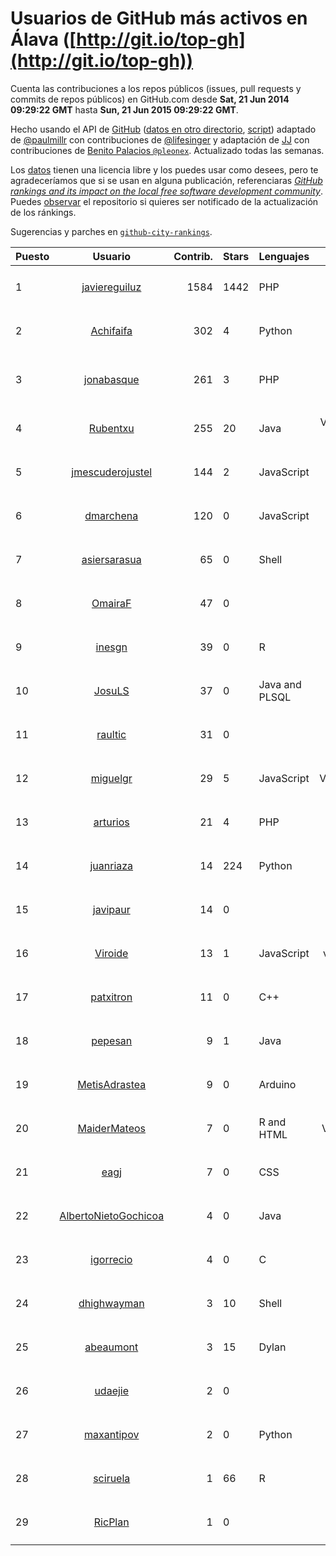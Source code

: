 # Usuarios de GitHub más activos en Álava ([http://git.io/top-gh](http://git.io/top-gh))



  Cuenta las contribuciones a los repos públicos (issues, pull requests y commits de repos públicos) en GitHub.com desde  **Sat, 21 Jun 2014 09:29:22 GMT** hasta **Sun, 21 Jun 2015 09:29:22 GMT**.

  Hecho usando el API de [GitHub](http://github.com) ([datos en otro directorio](https://github.com/JJ/top-github-users-data/tree/master/data), [script](https://github.com/JJ/top-github-users)) adaptado de [@paulmillr](https://github.com/paulmillr) con contribuciones de [@lifesinger](https://github.com/lifesinger) y adaptación de [JJ](http://jj.github.io) con contribuciones de [Benito Palacios `@pleonex`](http://github.com/pleonex). Actualizado todas las semanas.

  Los [datos](https://github.com/JJ/top-github-users-data/tree/master/data) tienen una licencia libre y los puedes usar como desees, pero te agradeceríamos que si se usan en alguna publicación, referenciaras [*GitHub rankings and its impact on the local free software development community*](https://thewinnower.com/papers/github-rankings-and-its-impact-on-the-local-free-software-development-community). Puedes [observar](https://github.com/JJ/top-github-users-data/subscription) el repositorio si quieres ser notificado de la actualización de los ránkings. 

  Sugerencias y parches en [`github-city-rankings`](http://github.com/JJ/github-city-rankings). 


| Puesto   |  Usuario  |Contrib.| Stars | Lenguajes   |      Lugar      |  Avatar  |
|----------|:---------:|-------:|-------|-------------|:---------------:|----------|
| 1 | [javiereguiluz](https://github.com/javiereguiluz) | 1584 | 1442 | PHP | Vitoria-Gasteiz (Spain) | <img src='https://avatars0.githubusercontent.com/u/73419?v=3&s=64' width="64" title='Javier Eguiluz'> |
| 2 | [Achifaifa](https://github.com/Achifaifa) | 302 | 4 | Python | Vitoria | <img src='https://avatars1.githubusercontent.com/u/5968349?v=3&s=64' width="64" title='Yuri Numerov'> |
| 3 | [jonabasque](https://github.com/jonabasque) | 261 | 3 | PHP | Vitoria-Gasteiz (Basque Country) | <img src='https://avatars3.githubusercontent.com/u/1707606?v=3&s=64' width="64" title='Jona'> |
| 4 | [Rubentxu](https://github.com/Rubentxu) | 255 | 20 | Java | Vitoria (Alava, Spain) | <img src='https://avatars0.githubusercontent.com/u/604924?v=3&s=64' width="64" title='Ruben Dario'> |
| 5 | [jmescuderojustel](https://github.com/jmescuderojustel) | 144 | 2 | JavaScript | Vitoria-Gasteiz | <img src='https://avatars3.githubusercontent.com/u/4746474?v=3&s=64' width="64" title='Jesús María Escudero'> |
| 6 | [dmarchena](https://github.com/dmarchena) | 120 | 0 | JavaScript | Vitoria-Gasteiz, Spain | <img src='https://avatars0.githubusercontent.com/u/3629385?v=3&s=64' width="64" title='David Marchena'> |
| 7 | [asiersarasua](https://github.com/asiersarasua) | 65 | 0 | Shell | Gasteiz | <img src='https://avatars1.githubusercontent.com/u/3200264?v=3&s=64' width="64" title='Asier Sarasua Garmendia'> |
| 8 | [OmairaF](https://github.com/OmairaF) | 47 | 0 |  | Vitoria-Gasteiz | <img src='https://avatars2.githubusercontent.com/u/10741516?v=3&s=64' width="64" title='Omaira'> |
| 9 | [inesgn](https://github.com/inesgn) | 39 | 0 | R | Vitoria-Gasteiz, Spain | <img src='https://avatars2.githubusercontent.com/u/7416721?v=3&s=64' width="64" title='Ines'> |
| 10 | [JosuLS](https://github.com/JosuLS) | 37 | 0 | Java and PLSQL | Vitoria-Gasteiz | <img src='https://avatars2.githubusercontent.com/u/11742363?v=3&s=64' width="64" title='Josu Labrador'> |
| 11 | [raultic](https://github.com/raultic) | 31 | 0 |  | Vitoria-Gasteiz | <img src='https://avatars1.githubusercontent.com/u/9990426?v=3&s=64' width="64" title='Raúl Pérez'> |
| 12 | [miguelgr](https://github.com/miguelgr) | 29 | 5 | JavaScript | Vitoria/Madrid | <img src='https://avatars3.githubusercontent.com/u/1484589?v=3&s=64' width="64" title='Miguel García'> |
| 13 | [arturios](https://github.com/arturios) | 21 | 4 | PHP | Vitoria-Gasteiz | <img src='https://avatars3.githubusercontent.com/u/1016176?v=3&s=64' width="64" title='Arturo Ríos'> |
| 14 | [juanriaza](https://github.com/juanriaza) | 14 | 224 | Python | Vitoria-Gasteiz | <img src='https://avatars2.githubusercontent.com/u/554079?v=3&s=64' width="64" title='Juan Riaza'> |
| 15 | [javipaur](https://github.com/javipaur) | 14 | 0 |  | vitoria | <img src='https://avatars1.githubusercontent.com/u/3490928?v=3&s=64' width="64" title='Javier Palacio'> |
| 16 | [Viroide](https://github.com/Viroide) | 13 | 1 | JavaScript | vitoria, spain | <img src='https://avatars3.githubusercontent.com/u/713362?v=3&s=64' width="64" title='Viroide'> |
| 17 | [patxitron](https://github.com/patxitron) | 11 | 0 | C++ | Vitoria-Gasteiz | <img src='https://avatars2.githubusercontent.com/u/6142948?v=3&s=64' width="64" title='Francisco José Lazur'> |
| 18 | [pepesan](https://github.com/pepesan) | 9 | 1 | Java | Vitoria-Gazteiz | <img src='https://avatars2.githubusercontent.com/u/917451?v=3&s=64' width="64" title='David Vaquero'> |
| 19 | [MetisAdrastea](https://github.com/MetisAdrastea) | 9 | 0 | Arduino | Vitoria-Gasteiz, Spain | <img src='https://avatars2.githubusercontent.com/u/12567730?v=3&s=64' width="64" title=''> |
| 20 | [MaiderMateos](https://github.com/MaiderMateos) | 7 | 0 | R and HTML | Vitoria, Spain | <img src='https://avatars1.githubusercontent.com/u/10981227?v=3&s=64' width="64" title='Maider Mateos'> |
| 21 | [eagj](https://github.com/eagj) | 7 | 0 | CSS | Vitoria-Gasteiz | <img src='https://avatars0.githubusercontent.com/u/6786414?v=3&s=64' width="64" title='Enrique Alejandro García Jiménez'> |
| 22 | [AlbertoNietoGochicoa](https://github.com/AlbertoNietoGochicoa) | 4 | 0 | Java | Vitoria | <img src='https://avatars0.githubusercontent.com/u/11685378?v=3&s=64' width="64" title='Luptupulus'> |
| 23 | [igorrecio](https://github.com/igorrecio) | 4 | 0 | C | Vitoria-Gasteiz | <img src='https://avatars0.githubusercontent.com/u/5596152?v=3&s=64' width="64" title='Igor Recio'> |
| 24 | [dhighwayman](https://github.com/dhighwayman) | 3 | 10 | Shell | Vitoria-gasteiz | <img src='https://avatars2.githubusercontent.com/u/72442?v=3&s=64' width="64" title='David Santamaria'> |
| 25 | [abeaumont](https://github.com/abeaumont) | 3 | 15 | Dylan | Gasteiz, Basque Country | <img src='https://avatars3.githubusercontent.com/u/80059?v=3&s=64' width="64" title='Alfredo Beaumont'> |
| 26 | [udaejie](https://github.com/udaejie) | 2 | 0 |  | Vitoria-Gasteiz, Spain | <img src='https://avatars1.githubusercontent.com/u/11573747?v=3&s=64' width="64" title='UDA'> |
| 27 | [maxantipov](https://github.com/maxantipov) | 2 | 0 | Python | Vitoria (Spain) | <img src='https://avatars0.githubusercontent.com/u/3696461?v=3&s=64' width="64" title='Maxim Antipov'> |
| 28 | [sciruela](https://github.com/sciruela) | 1 | 66 | R | Vitoria-Gasteiz, Spain | <img src='https://avatars0.githubusercontent.com/u/685716?v=3&s=64' width="64" title='Sergio Ciruela'> |
| 29 | [RicPlan](https://github.com/RicPlan) | 1 | 0 |  | Vitoria-Gasteiz | <img src='https://avatars3.githubusercontent.com/u/3811255?v=3&s=64' width="64" title='Richard'> |
